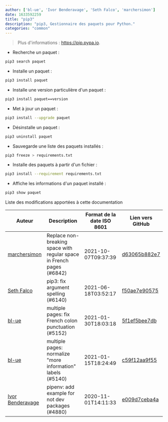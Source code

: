 ```yaml
---
author: ['bl-ue', 'Ivor Benderavage', 'Seth Falco', 'marchersimon']
date: 1633592259
title: "pip3"
description: "pip3, Gestionnaire des paquets pour Python."
categories: "common"
---
```

> Plus d'informations : <https://pip.pypa.io>.

- Recherche un paquet :

```bash
pip3 search paquet
```

- Installe un paquet :

```bash
pip3 install paquet
```

- Installe une version particulière d'un paquet :

```bash
pip3 install paquet==version
```

- Met à jour un paquet :

```bash
pip3 install --upgrade paquet
```

- Désinstalle un paquet :

```bash
pip3 uninstall paquet
```

- Sauvegarde une liste des paquets installés :

```bash
pip3 freeze > requirements.txt
```

- Installe des paquets à partir d'un fichier :

```bash
pip3 install --requirement requirements.txt
```

- Affiche les informations d'un paquet installé :

```bash
pip3 show paquet
```
Liste des modifications apportées à cette documentation


Auteur | Description | Format de la date ISO 8601 | Lien vers GitHub
------|-----|-----|-----
[marchersimon](mailto:50295997+marchersimon@users.noreply.github.com) | Replace non-breaking space with regular space in French pages (#6842) | 2021-10-07T09:37:39 | [d63065b882e7](https://github.com/tldr-pages/tldr/commit/d63065b882e77c3d3361e76cfa7f28bf5415832e)
[Seth Falco](mailto:seth@falco.fun) | pip3: fix argument spelling (#6140) | 2021-06-18T03:52:17 | [f50ae7e90575](https://github.com/tldr-pages/tldr/commit/f50ae7e90575c96caf4175bf38497df2edce06d3)
[bl-ue](mailto:54780737+bl-ue@users.noreply.github.com) | multiple pages: fix French colon punctuation (#5152) | 2021-01-30T18:03:18 | [5f1ef5bee7db](https://github.com/tldr-pages/tldr/commit/5f1ef5bee7dba1b2749d25e4d0a7be22c89cf8b4)
[bl-ue](mailto:54780737+bl-ue@users.noreply.github.com) | multiple pages: normalize "more information" labels (#5140) | 2021-01-15T18:24:49 | [c59f12aa9f55](https://github.com/tldr-pages/tldr/commit/c59f12aa9f55d85612ba22e4da86db293ff76977)
[Ivor Benderavage](mailto:ivor.benderavage@gmail.com) | pipenv: add example for not dev packages (#4880) | 2020-11-01T14:11:33 | [e009d7ceba4a](https://github.com/tldr-pages/tldr/commit/e009d7ceba4a21a7920c47f78f4f2d2bf6810854)


